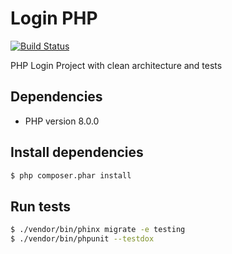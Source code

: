 # Login PHP

[![Build Status](https://travis-ci.org/tota1099/php-login.svg?branch=main)](https://travis-ci.org/tota1099/php-login)

PHP Login Project with clean architecture and tests

## Dependencies

- PHP version 8.0.0

## Install dependencies

```bash
$ php composer.phar install
```

## Run tests

```bash
$ ./vendor/bin/phinx migrate -e testing
$ ./vendor/bin/phpunit --testdox
```
